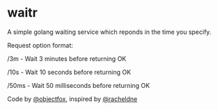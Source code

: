# waitr

A simple golang waiting service which reponds in the time you specify.

Request option format:

/3m - Wait 3 minutes before returning OK

/10s - Wait 10 seconds before returning OK

/50ms - Wait 50 milliseconds before returning OK

Code by [@objectfox](https://twitter.com/objectfox), inspired by [@racheldne](https://twitter.com/racheldne)
